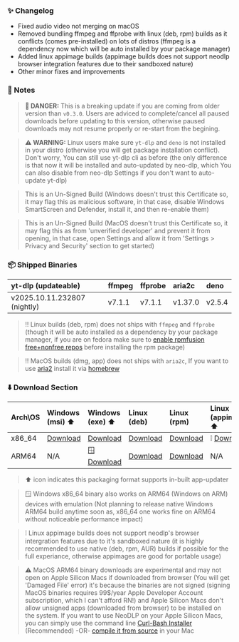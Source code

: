 ### ✨ Changelog

- Fixed audio video not merging on macOS
- Removed bundling ffmpeg and ffprobe with linux (deb, rpm) builds as it conflicts (comes pre-installed) on lots of distros (ffmpeg is a dependency now which will be auto installed by your package manager)
- Added linux appimage builds (appimage builds does not support neodlp browser integration features due to their sandboxed nature)
- Other minor fixes and improvements

### 📝 Notes

> **🔴 DANGER:** This is a breaking update if you are coming from older version than `v0.3.0`. Users are adviced to complete/cancel all paused downloads before updating to this version, otherwise paused downloads may not resume properly or re-start from the begining.

> **⚠️ WARNING:** Linux users make sure `yt-dlp` and `deno` is not installed in your distro (otherwise you will get package installation conflict). Don't worry, You can still use yt-dlp cli as before (the only difference is that now it will be installed and auto-updated by neo-dlp, which You can also disable from neo-dlp Settings if you don't want to auto-update yt-dlp)

> This is an Un-Signed Build (Windows doesn't trust this Certificate so, it may flag this as malicious software, in that case, disable Windows SmartScreen and Defender, install it, and then re-enable them)

> This is an Un-Signed Build (MacOS doesn't trust this Certificate so, it may flag this as from 'unverified developer' and prevent it from opening, in that case, open Settings and allow it from 'Settings > Privacy and Security' section to get started)

### 📦 Shipped Binaries

| yt-dlp (updateable) | ffmpeg | ffprobe | aria2c | deno |
| :---- | :---- | :---- | :---- | :---- |
| v2025.10.11.232807 (nightly) | v7.1.1 | v7.1.1 | v1.37.0 | v2.5.4 |

> ‼️ Linux builds (deb, rpm) does not ships with `ffmpeg` and `ffprobe` (though it will be auto installed as a dependency by your package manager, if you are on fedora make sure to [enable rpmfusion free+nonfree repos](https://docs.fedoraproject.org/en-US/quick-docs/rpmfusion-setup/#_enabling_the_rpm_fusion_repositories_using_command_line_utilities) before installing the rpm package)

> ‼️ MacOS builds (dmg, app) does not ships with `aria2c`, If you want to use [aria2](https://formulae.brew.sh/formula/aria2) install it via [homebrew](https://brew.sh)

### ⬇️ Download Section

| Arch\OS | Windows (msi) ⬆️ | Windows (exe) ⬆️ | Linux (deb) | Linux (rpm) | Linux (appimage) ⬆️ | MacOS (dmg) ⬆️ | MacOS (app) ⬆️ |
| :---- | :---- | :---- | :---- | :---- | :---- | :---- | :---- |
| x86_64 | [Download](https://github.com/neosubhamoy/neodlp/releases/download/<release_tag>/NeoDLP_<version>_x64_en-US.msi) | [Download](https://github.com/neosubhamoy/neodlp/releases/download/<release_tag>/NeoDLP_<version>_x64-setup.exe) | [Download](https://github.com/neosubhamoy/neodlp/releases/download/<release_tag>/NeoDLP_<version>_amd64.deb) | [Download](https://github.com/neosubhamoy/neodlp/releases/download/<release_tag>/NeoDLP-<version>-1.x86_64.rpm) | ❕ [Download](https://github.com/neosubhamoy/neodlp/releases/download/<release_tag>/NeoDLP_<version>_amd64.Appimage) | [Download](https://github.com/neosubhamoy/neodlp/releases/download/<release_tag>/NeoDLP_<version>_x64.dmg) | [Download](https://github.com/neosubhamoy/neodlp/releases/download/<release_tag>/NeoDLP_x64.app.tar.gz) |
| ARM64 | N/A | 🪟 [Download](https://github.com/neosubhamoy/neodlp/releases/download/<release_tag>/NeoDLP_<version>_x64-setup.exe) | [Download](https://github.com/neosubhamoy/neodlp/releases/download/<release_tag>/NeoDLP_<version>_arm64.deb) | [Download](https://github.com/neosubhamoy/neodlp/releases/download/<release_tag>/NeoDLP-<version>-1.aarch64.rpm) | N/A | ⚠️ [Download](https://github.com/neosubhamoy/neodlp/releases/download/<release_tag>/NeoDLP_<version>_aarch64.dmg) | ⚠️ [Download](https://github.com/neosubhamoy/neodlp/releases/download/<release_tag>/NeoDLP_aarch64.app.tar.gz) |

> ⬆️ icon indicates this packaging format supports in-built app-updater

> 🪟 Windows x86_64 binary also works on ARM64 (Windows on ARM) devices with emulation (Not planning to release native Windows ARM64 build anytime soon as, x86_64 one works fine on ARM64 without noticeable performance impact)

> ❕ Linux appimage builds does not support neodlp's browser intergration features due to it's sandboxed nature (it is highly recommended to use native (deb, rpm, AUR) builds if possible for the full experiance, otherwise appimages are good for portable usage)

> ⚠️ MacOS ARM64 binary downloads are experimental and may not open on Apple Silicon Macs if downloaded from browser (You will get 'Damaged File' error) it's because the binaries are not signed (signing MacOS binaries requires 99$/year Apple Developer Account subscription, which I can't afford RN!) and Apple Silicon Macs don't allow unsigned apps (downloaded from browser) to be installed on the system. If you want to use NeoDLP on your Apple Silicon Macs, you can simply use the command line [Curl-Bash Installer](https://neodlp.neosubhamoy.com/download) (Recommended) -OR- [compile it from source](https://github.com/neosubhamoy/neodlp?tab=readme-ov-file#%EF%B8%8F-contributing--building-from-source) in your Mac
